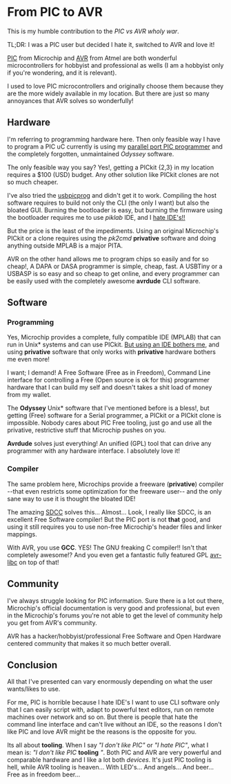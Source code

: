 # From PIC to AVR

This is my humble contribution to the *PIC vs AVR wholy war*.

TL;DR: I was a PIC user but decided I hate it, switched to AVR and love it!

[PIC](https://en.wikipedia.org/wiki/PIC_microcontroller) from
Microchip and [AVR](https://en.wikipedia.org/wiki/Atmel_AVR) from Atmel are both
wonderful microcontrollers for hobbyist and professional as wells (I am a
hobbyist only if you're wondering, and it is relevant).

I used to love PIC microcontrollers and originally choose them because they are
the more widely available in my location. But there are just so many annoyances
that AVR solves so wonderfully!


## Hardware

I'm referring to programming hardware here. Then only feasible way I have to
program a PIC uC currently is using my [parallel port PIC
programmer](http://silly-bytes.blogspot.com/2013/08/programando-pics-en-gnulinux-hardware-y.html)
and the completely forgotten, unmaintained *Odyssey* software.

The only feasible way you say? Yes!, getting a PICkit {2,3} in my location
requires a $100 (USD) budget. Any other solution like PICkit clones are not so
much cheaper.

I've also tried the [usbpicprog](http://www.usbpicprog.org) and didn't get it to
work. Compiling the host software requires to build not only the CLI (the only I
want) but also the bloated GUI. Burning the bootloader is easy, but burning the
firmware using the bootloader requires me to use *piklab* IDE, and I [hate
IDE's!!](http://silly-bytes.blogspot.com/2016/03/why-do-i-hate-ides.htm)

But the price is the least of the impediments. Using an original Microchip's
PICkit or a clone requires using the *pk2cmd* **privative** software and doing
anything outside MPLAB is a major PITA.

AVR on the other hand allows me to program chips so easily and for so cheap!, A
DAPA or DASA programmer is simple, cheap, fast. A USBTiny or a USBASP is so easy
and so cheap to get online, and every programmer can be easily used with the
completely awesome **avrdude** CLI software.


## Software

### Programming

Yes, Microchip provides a complete, fully compatible IDE (MPLAB) that can run in
Unix\* systems and can use PICkit. [But using an IDE bothers
me](http://silly-bytes.blogspot.com/2016/03/why-do-i-hate-ides.htm), and using
**privative** software that only works with **privative** hardware bothers me
even more!

I want; I demand! A Free Software (Free as in Freedom), Command Line interface
for controlling a Free (Open source is ok for this) programmer hardware that I
can build my self and doesn't takes a shit load of money from my wallet.

The **Odyssey** Unix\* software that I've mentioned before is a bless!, but
getting (Free) software for a Serial programmer, a PICkit or a PICkit clone is
impossible. Nobody cares about PIC Free tooling, just go and use all the
privative, restrictive stuff that Microchip pushes on you.

**Avrdude** solves just everything! An unified (GPL) tool that can drive any
programmer with any hardware interface. I absolutely love it!


### Compiler

The same problem here, Microchips provide a freeware (**privative**) compiler
--that even restricts some optimization for the freeware user-- and the only
sane way to use it is thought the bloated IDE!

The amazing [SDCC](http://sdcc.sourceforge.net/) solves this... Almost...
Look, I really like SDCC, is an excellent Free Software compiler!  But the PIC
port is not **that** good, and using it still requires you to use non-free
Microchip's header files and linker mappings.

With AVR, you use **GCC**. YES! The GNU freaking C compiler!! Isn't that
completely awesome!? And you even get a fantastic fully featured GPL
[avr-libc](http://www.nongnu.org/avr-libc/) on top of that!


## Community

I've always struggle looking for PIC information. Sure there is a lot out there,
Microchip's official documentation is very good and professional, but even in
the Microchip's forums you're not able to get the level of community help you
get from AVR's community.

AVR has a hacker/hobbyist/professional Free Software and Open Hardware
centered community that makes it so much better overall.


## Conclusion

All that I've presented can vary enormously depending on what the user
wants/likes to use.

For me, PIC is horrible because I hate IDE's I want to use CLI software only
that I can easily script with, adapt to powerful text editors, run on remote
machines over network and so on. But there is people that hate the command line
interface and can't live without an IDE, so the reasons I don't like PIC and
love AVR might be the reasons is the opposite for you.

Its all about **tooling**. When I say *"I don't like PIC"* or *"I hate PIC"*,
what I mean is: *"I don't like PIC* **tooling** *"*. Both PIC and AVR are very
powerful and comparable hardware and I like a lot both *devices*. It's just PIC
tooling is hell, while AVR tooling is heaven... With LED's... And angels... And
beer... Free as in freedom beer...
